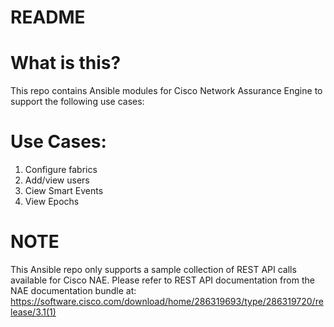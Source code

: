 # README

# What is this?
This repo contains Ansible modules for Cisco Network Assurance Engine to support the following use cases:

# Use Cases:
1. Configure fabrics
2. Add/view users
3. Ciew Smart Events
4. View Epochs

# NOTE
This Ansible repo only supports a sample collection of REST API calls available for Cisco NAE. Please refer to REST API documentation from the NAE documentation bundle at: https://software.cisco.com/download/home/286319693/type/286319720/release/3.1(1)
